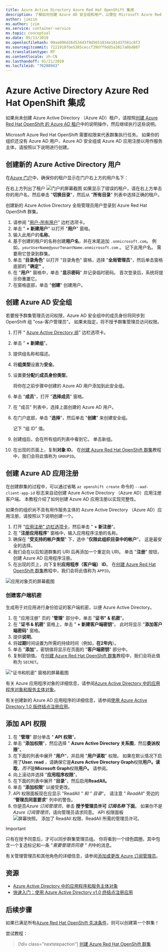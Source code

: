 ```yaml
---
title: Azure Active Directory Azure Red Hat OpenShift 集成
description: 了解如何创建 Azure AD 安全组和用户，以便在 Microsoft Azure Red Hat OpenShift 群集上测试应用。
author: jimzim
ms.author: jzim
ms.service: container-service
ms.topic: conceptual
ms.date: 05/13/2019
ms.openlocfilehash: 09ae896d26d534d3f9d5651834e181d37581c8f3
ms.sourcegitcommit: 7221918fbe5385ceccf39dff9dd5a3817a0bd807
ms.translationtype: MT
ms.contentlocale: zh-CN
ms.lasthandoff: 01/21/2020
ms.locfileid: "76288943"
---
```

# <a name="azure-active-directory-integration-for-azure-red-hat-openshift"></a>Azure Active Directory Azure Red Hat OpenShift 集成

如果尚未创建 Azure Active Directory （Azure AD）租户，请按照[创建 Azure Red Hat OpenShift 的 Azure AD 租户](howto-create-tenant.md)中的说明操作，然后继续执行这些说明。

Microsoft Azure Red Hat OpenShift 需要权限来代表群集执行任务。 如果你的组织还没有 Azure AD 用户、Azure AD 安全组或 Azure AD 应用注册以用作服务主体，请按照以下说明进行创建。

## <a name="create-a-new-azure-active-directory-user"></a>创建新的 Azure Active Directory 用户

在[Azure 门户](https://portal.azure.com)中，确保你的租户显示在门户右上方的用户名下：

在右上方列出了租户 ![门户的屏幕截图](./media/howto-create-tenant/tenant-callout.png) 如果显示了错误的租户，请在右上方单击你的用户名，然后单击 "**切换目录**"，然后从 "**所有目录**" 列表中选择正确的租户。

创建新的 Azure Active Directory 全局管理员用户登录到 Azure Red Hat OpenShift 群集。

1. 请参阅 "[用户-所有用户](https://portal.azure.com/#blade/Microsoft_AAD_IAM/UsersManagementMenuBlade/AllUsers)" 边栏选项卡。
2. 单击 " **+ 新建用户**" 以打开 "**用户**" 窗格。
3. 输入此用户的**名称**。
4. 基于创建的租户的名称创建**用户名**，并在末尾追加 `.onmicrosoft.com`。 例如，`yourUserName@yourTenantName.onmicrosoft.com` 。 记下此用户名。 需要用它登录到群集。
5. 单击 "**目录角色**" 以打开 "目录角色" 窗格，选择 "**全局管理员**"，然后单击窗格底部的 **"确定"** 。
6. 在 "**用户**" 窗格中，单击 "**显示密码**" 并记录临时密码。 首次登录后，系统将提示你重置它。
7. 在窗格底部，单击 "**创建**" 创建用户。

## <a name="create-an-azure-ad-security-group"></a>创建 Azure AD 安全组

若要授予群集管理员访问权限，Azure AD 安全组中的成员身份将同步到 OpenShift 组 "osa-客户管理员"。 如果未指定，将不授予群集管理员访问权限。

1. 打开 " [Azure Active Directory 组](https://portal.azure.com/#blade/Microsoft_AAD_IAM/GroupsManagementMenuBlade/AllGroups)" 边栏选项卡。
2. 单击 " **+ 新建组**"。
3. 提供组名称和描述。
4. 将**组类型**设置为**安全**。
5. 设置要**分配**的**成员身份类型**。

    将你在之前步骤中创建的 Azure AD 用户添加到此安全组。

6. 单击 "**成员**"，打开 "**选择成员**" 窗格。
7. 在 "成员" 列表中，选择上面创建的 Azure AD 用户。
8. 在门户底部，单击 "**选择**"，然后单击 "**创建**" 来创建安全组。

    记下 "组 ID" 值。

9. 创建组后，会在所有组的列表中看到它。 单击新组。
10. 在出现的页面上，复制**对象 ID**。 在[创建 Azure Red Hat OpenShift 群集](tutorial-create-cluster.md)教程中，我们会将此值称为 `GROUPID`。

## <a name="create-an-azure-ad-app-registration"></a>创建 Azure AD 应用注册

在创建群集的过程中，可以通过省略 `az openshift create` 命令的 `--aad-client-app-id` 标志来自动创建 Azure Active Directory （Azure AD）应用注册客户端。 本教程介绍了如何创建 Azure AD 应用注册以实现完整性。

如果你的组织尚不具有用作服务主体的 Azure Active Directory （Azure AD）应用注册，请按照以下说明创建一个。

1. 打开 "[应用注册" 边栏选项卡](https://portal.azure.com/#blade/Microsoft_AAD_IAM/ActiveDirectoryMenuBlade/RegisteredAppsPreview)，然后单击 " **+ 新注册**"。
2. 在 "**注册应用程序**" 窗格中，输入应用程序注册的名称。
3. 确保在 "**受支持的帐户类型**" 下，选中 "**仅限此组织目录中的帐户**"。 这是最安全的选择。
4. 我们会在以后知道群集的 URI 后再添加一个重定向 URI。 单击 "**注册**" 按钮，创建 Azure AD 应用程序注册。
5. 在出现的页上，向下复制**应用程序（客户端） ID**。 在[创建 Azure Red Hat OpenShift 群集](tutorial-create-cluster.md)教程中，我们会将此值称为 `APPID`。

![应用对象页的屏幕截图](./media/howto-create-tenant/get-app-id.png)

### <a name="create-a-client-secret"></a>创建客户端机密

生成用于对应用进行身份验证的客户端机密，以便 Azure Active Directory。

1. 在 "应用注册" 页的 "**管理**" 部分中，单击 "**证书" & 机密**"。
2. 在 "**证书 & 机密**" 窗格上，单击 " **+ 新建客户端密钥**"。  此时将显示 "**添加客户端密码**" 窗格。
3. 提供**说明**。
4. 将**过期**时间设置为所需的持续时间（例如，**在2年内**）。
5. 单击 "**添加**"，密钥值将显示在页面的 "**客户端密钥**" 部分中。
6. 复制密钥值。 在[创建 Azure Red Hat OpenShift 群集](tutorial-create-cluster.md)教程中，我们会将此值称为 `SECRET`。

!["证书和机密" 窗格的屏幕截图](./media/howto-create-tenant/create-key.png)

有关 Azure 应用程序对象的详细信息，请参阅[Azure Active Directory 中的应用程序对象和服务主体对象](https://docs.microsoft.com/azure/active-directory/develop/app-objects-and-service-principals)。

有关创建新的 Azure AD 应用程序的详细信息，请参阅[使用 Azure Active Directory 1.0 版终结点注册应用](https://docs.microsoft.com/azure/active-directory/develop/quickstart-v1-add-azure-ad-app)。

## <a name="add-api-permissions"></a>添加 API 权限

1. 在 "**管理**" 部分单击 " **API 权限**"。
2. 单击 "**添加权限**"，然后选择 " **Azure Active Directory 关系图**，然后**委派权限**"。 
3. 在下面的列表中展开 "**用户**"，并启用 "**用户读取**" 权限。 如果在默认情况下启用了**User. read** ，请确保它是**Azure Active Directory Graph**权限**用户。读取**，*而不*是**Microsoft Graph**权限**用户。** 请参阅。
4. 向上滚动并选择 "**应用程序权限**"。
5. 在下面的列表中展开 "**目录**"，然后启用**ReadAll。**
6. 单击 "**添加权限**" 以接受更改。
7. API 权限面板现在应显示 "ReadAll *" 和 "* *目录*"。 请注意 " *ReadAll*" 旁边的 "**管理员同意要求**" 列中的警告。
8. 你是否*Azure 订阅管理员*，单击 **授予管理员许可 *订阅名称* 下面**。 如果你不是*Azure 订阅管理员*，请向管理员请求同意。
API 权限面板 ![屏幕快照。 添加了 ReadAll 权限、ReadAll](./media/howto-aad-app-configuration/permissions-required.png) 所需的管理员许可。

> [!IMPORTANT]
> 只有在授予同意后，才可以同步群集管理员组。 你将看到一个绿色圆圈，其中包含一个复选标记和一条 "*需要管理员同意* *" 列*中的消息。

有关管理管理员和其他角色的详细信息，请参阅[添加或更改 Azure 订阅管理员](https://docs.microsoft.com/azure/billing/billing-add-change-azure-subscription-administrator)。

## <a name="resources"></a>资源

* [Azure Active Directory 中的应用程序和服务主体对象](https://docs.microsoft.com/azure/active-directory/develop/app-objects-and-service-principals)
* [快速入门：使用 Azure Active Directory v1.0 终结点注册应用](https://docs.microsoft.com/azure/active-directory/develop/quickstart-v1-add-azure-ad-app)

## <a name="next-steps"></a>后续步骤

如果已满足所有[Azure Red Hat OpenShift 先决条件](howto-setup-environment.md)，则可以创建第一个群集！

尝试教程：
> [!div class="nextstepaction"]
> [创建 Azure Red Hat OpenShift 群集](tutorial-create-cluster.md)
